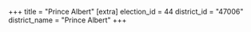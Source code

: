 +++
title = "Prince Albert"
[extra]
election_id = 44
district_id = "47006"
district_name = "Prince Albert"
+++

